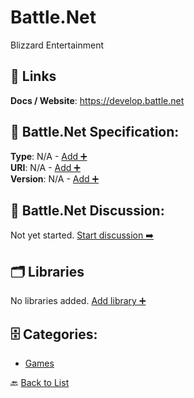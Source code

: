 # Battle.Net

Blizzard Entertainment

##  🔗 Links
**Docs / Website**: https://develop.battle.net

## 🧬 Battle.Net Specification:
**Type**: N/A - [Add ➕](https://github.com/apis-list/apis-list/edit/main/apis.yaml#L1262)  
**URI**: N/A - [Add ➕](https://github.com/apis-list/apis-list/edit/main/apis.yaml#L1262)  
**Version**: N/A - [Add ➕](https://github.com/apis-list/apis-list/edit/main/apis.yaml#L1262)

## 💬 Battle.Net Discussion:
Not yet started. [Start discussion ➡️](https://github.com/apis-list/apis-list/discussions/new)

## 🗂️ Libraries

No libraries added. [Add library ➕](https://github.com/apis-list/apis-list/edit/main/apis.yaml#L1262)    


## 🗄️ Categories:
- [Games](https://github.com/apis-list/apis-list#games-)

🔙  [Back to List](https://github.com/apis-list/apis-list)
